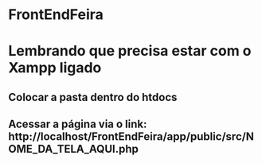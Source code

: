 # FrontEndFeira

<h1>Lembrando que precisa estar com o Xampp ligado</h1>
<h2>Colocar a pasta dentro do htdocs</h2>
<h2>Acessar a página via o link: <a>http://localhost/FrontEndFeira/app/public/src/NOME_DA_TELA_AQUI.php</a></h2>
